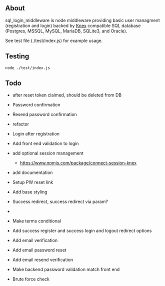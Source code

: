 ## About

sql_login_middleware is node middleware providing basic user managment (registration and login) backed by [Knex](http://knexjs.org/) compatible SQL database (Postgres, MSSQL, MySQL, MariaDB, SQLite3, and Oracle).

See test file (./test/index.js) for example usage.

## Testing

`node ./test/index.js`

## Todo

* after reset token claimed, should be deleted from DB
* Password confirmation
* Resend password confirmation
* refactor
* Login after registration
* Add front end validation to login
* add optional session management
	* https://www.npmjs.com/package/connect-session-knex
* add documentation

* Setup PW reset link
* Add base styling
* Success redirect, success redirect via param?
* 
* Make terms conditional
* Add success register and success login and logout redirect options
* Add email verification
* Add email password reset
* Add email resend verification
* Make backend password validation match front end

* Brute force check